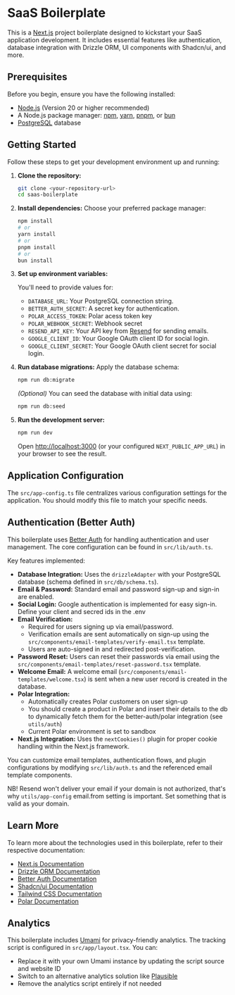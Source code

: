 # SaaS Boilerplate

This is a [Next.js](https://nextjs.org/) project boilerplate designed to kickstart your SaaS application development. It includes essential features like authentication, database integration with Drizzle ORM, UI components with Shadcn/ui, and more.

## Prerequisites

Before you begin, ensure you have the following installed:

- [Node.js](https://nodejs.org/) (Version 20 or higher recommended)
- A Node.js package manager: [npm](https://www.npmjs.com/), [yarn](https://yarnpkg.com/), [pnpm](https://pnpm.io/), or [bun](https://bun.sh/)
- [PostgreSQL](https://www.postgresql.org/) database

## Getting Started

Follow these steps to get your development environment up and running:

1.  **Clone the repository:**

    ```bash
    git clone <your-repository-url>
    cd saas-boilerplate
    ```

2.  **Install dependencies:**
    Choose your preferred package manager:

    ```bash
    npm install
    # or
    yarn install
    # or
    pnpm install
    # or
    bun install
    ```

3.  **Set up environment variables:**

    You'll need to provide values for:

    - `DATABASE_URL`: Your PostgreSQL connection string.
    - `BETTER_AUTH_SECRET`: A secret key for authentication.
    - `POLAR_ACCESS_TOKEN`: Polar acess token key
    - `POLAR_WEBHOOK_SECRET`: Webhook secret
    - `RESEND_API_KEY`: Your API key from [Resend](https://resend.com/) for sending emails.
    - `GOOGLE_CLIENT_ID`: Your Google OAuth client ID for social login.
    - `GOOGLE_CLIENT_SECRET`: Your Google OAuth client secret for social login.

4.  **Run database migrations:**
    Apply the database schema:

    ```bash
    npm run db:migrate
    ```

    _(Optional)_ You can seed the database with initial data using:

    ```bash
    npm run db:seed
    ```

5.  **Run the development server:**
    ```bash
    npm run dev
    ```
    Open [http://localhost:3000](http://localhost:3000) (or your configured `NEXT_PUBLIC_APP_URL`) in your browser to see the result.

## Application Configuration

The `src/app-config.ts` file centralizes various configuration settings for the application. You should modify this file to match your specific needs.

## Authentication (Better Auth)

This boilerplate uses [Better Auth](https://better-auth.dev/) for handling authentication and user management. The core configuration can be found in `src/lib/auth.ts`.

Key features implemented:

- **Database Integration:** Uses the `drizzleAdapter` with your PostgreSQL database (schema defined in `src/db/schema.ts`).
- **Email & Password:** Standard email and password sign-up and sign-in are enabled.
- **Social Login:** Google authentication is implemented for easy sign-in. Define your client and secred ids in the .env
- **Email Verification:**
  - Required for users signing up via email/password.
  - Verification emails are sent automatically on sign-up using the `src/components/email-templates/verify-email.tsx` template.
  - Users are auto-signed in and redirected post-verification.
- **Password Reset:** Users can reset their passwords via email using the `src/components/email-templates/reset-password.tsx` template.
- **Welcome Email:** A welcome email (`src/components/email-templates/welcome.tsx`) is sent when a new user record is created in the database.
- **Polar Integration:**
  - Automatically creates Polar customers on user sign-up
  - You should create a product in Polar and insert their details to the db to dynamically fetch them for the better-auth/polar integration (see `utils/auth`)
  - Current Polar environment is set to sandbox
- **Next.js Integration:** Uses the `nextCookies()` plugin for proper cookie handling within the Next.js framework.

You can customize email templates, authentication flows, and plugin configurations by modifying `src/lib/auth.ts` and the referenced email template components.

NB! Resend won't deliver your email if your domain is not authorized, that's why `utils/app-config` email.from setting is important. Set something that is valid as your domain.

## Learn More

To learn more about the technologies used in this boilerplate, refer to their respective documentation:

- [Next.js Documentation](https://nextjs.org/docs)
- [Drizzle ORM Documentation](https://orm.drizzle.team/docs)
- [Better Auth Documentation](https://better-auth.dev/docs)
- [Shadcn/ui Documentation](https://ui.shadcn.com/docs)
- [Tailwind CSS Documentation](https://tailwindcss.com/docs)
- [Polar Documentation](https://docs.polar.sh/introduction)

## Analytics

This boilerplate includes [Umami](https://umami.is/) for privacy-friendly analytics. The tracking script is configured in `src/app/layout.tsx`. You can:

- Replace it with your own Umami instance by updating the script source and website ID
- Switch to an alternative analytics solution like [Plausible](https://plausible.io/)
- Remove the analytics script entirely if not needed
